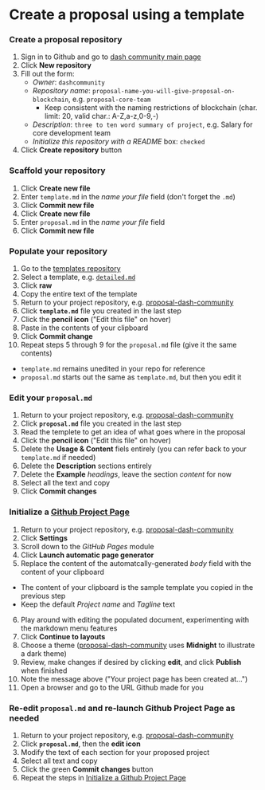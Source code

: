# Create a proposal using a template

### Create a proposal repository
1. Sign in to Github and go to [dash community main page](https://github.com/dashcommunity)
2. Click **New repository**
3. Fill out the form:
    * *Owner*: `dashcommunity`
    * *Repository name*: `proposal-name-you-will-give-proposal-on-blockchain`, e.g. `proposal-core-team`
      * Keep consistent with the naming restrictions of blockchain (char. limit: 20, valid char.: A-Z,a-z,0-9,-)
    * *Description*: `three to ten word summary of project`, e.g. Salary for core development team 
    * *Initialize this repository with a README* box: `checked`
4. Click **Create repository** button

### Scaffold your repository
1. Click **Create new file**
2. Enter `template.md` in the *name your file* field (don't forget the `.md`)
3. Click **Commit new file**
4. Click **Create new file**
5. Enter `proposal.md` in the *name your file* field
6. Click **Commit new file**

### Populate your repository
1. Go to the [templates repository](https://github.com/dashcommunity/proposal-templates)
2. Select a template, e.g. [`detailed.md`](https://github.com/dashcommunity/proposal-templates/blob/master/detailed.md)
3. Click **raw**
4. Copy the entire text of the template
5. Return to your project repository, e.g. [proposal-dash-community](https://github.com/dashcommunity/proposal-dash-community)
6. Click **`template.md`** file you created in the last step
7. Click the **pencil icon** ("Edit this file" on hover)
8. Paste in the contents of your clipboard
9. Click **Commit change**
10. Repeat steps 5 through 9 for the `proposal.md` file (give it the same contents)
  * `template.md` remains unedited in your repo for reference
  * `proposal.md` starts out the same as `template.md`, but then you edit it
    
### Edit your `proposal.md`
1. Return to your project repository, e.g. [proposal-dash-community](https://github.com/dashcommunity/proposal-dash-community)
2. Click **`proposal.md`** file you created in the last step
3. Read the templete to get an idea of what goes where in the proposal
4. Click the **pencil icon** ("Edit this file" on hover)
5. Delete the **Usage & Content** fiels entirely (you can refer back to your `template.md` if needed)
6. Delete the **Description** sections entirely
7. Delete the **Example** *headings*, leave the section *content* for now
8. Select all the text and copy
9. Click **Commit changes**

### Initialize a [Github Project Page](https://help.github.com/articles/creating-pages-with-the-automatic-generator/)
1. Return to your project repository, e.g. [proposal-dash-community](https://github.com/dashcommunity/proposal-dash-community)
2. Click **Settings**
3. Scroll down to the *GitHub Pages* module
4. Click **Launch automatic page generator**
5. Replace the content of the automatcally-generated *body* field with the content of your clipboard
  * The content of your clipboard is the sample template you copied in the previous step 
  * Keep the default *Project name* and *Tagline* text
6. Play around with editing the populated document, experimenting with the markdown menu features
7. Click **Continue to layouts**
8. Choose a theme ([proposal-dash-community](https://github.com/dashcommunity/proposal-dash-community) uses **Midnight** to illustrate a dark theme)
9. Review, make changes if desired by clicking **edit**, and click **Publish** when finished
10.  Note the message above ("Your project page has been created at...")
11. Open a browser and go to the URL Github made for you

### Re-edit `proposal.md` and re-launch Github Project Page as needed
1. Return to your project repository, e.g. [proposal-dash-community](https://github.com/dashcommunity/proposal-dash-community)
2. Click **`proposal.md`**, then the **edit icon**
3. Modify the text of each section for your proposed project
4. Select all text and copy
5. Click the green **Commit changes** button
5. Repeat the steps in [Initialize a Github Project Page](link)
